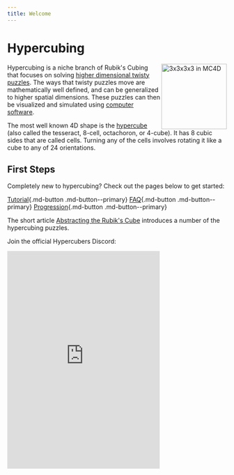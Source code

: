 ```yaml
---
title: Welcome
---
```


<meta property="og:type" content="website">
<meta property="og:title" content="Hypercubing" />
<meta property="og:description" content="Website for the Hypercubing community" />
<meta property="og:url" content="https://hypercubing.xyz/" />
<meta property="og:image" content="/assets/images/3_4_transparent.png" />

# Hypercubing 

<a href="/puzzles/3x3x3x3"><img src="/assets/images/3_4_transparent.png" alt="3x3x3x3 in MC4D" width="150" align="right"></a>

Hypercubing is a niche branch of Rubik's Cubing that focuses on solving [higher dimensional twisty puzzles](https://en.wikipedia.org/wiki/N-dimensional_sequential_move_puzzle). The ways that twisty puzzles move are mathematically well defined, and can be generalized to higher spatial dimensions. These puzzles can then be visualized and simulated using [computer software](/software).

The most well known 4D shape is the [hypercube](https://en.wikipedia.org/wiki/Tesseract) (also called the tesseract, 8-cell, octachoron, or 4-cube). It has 8 cubic sides that are called cells. Turning any of the cells involves rotating it like a cube to any of 24 orientations.

## First Steps

Completely new to hypercubing? Check out the pages below to get started:

[Tutorial](/tutorial){.md-button .md-button--primary} [FAQ](/faq){.md-button .md-button--primary} [Progression](/progression){.md-button .md-button--primary}

The short article [Abstracting the Rubik's Cube](https://www.maa.org/sites/default/files/pdf/Mathhorizons/pdfs/AbstractingRubiks_MH_25.4.18.pdf) introduces a number of the hypercubing puzzles.

Join the official Hypercubers Discord:
<iframe src="https://discord.com/widget?id=852389089268858922&theme=dark" width="350" height="500" allowtransparency="true" frameborder="0" sandbox="allow-popups allow-popups-to-escape-sandbox allow-same-origin allow-scripts" align="left"></iframe>
